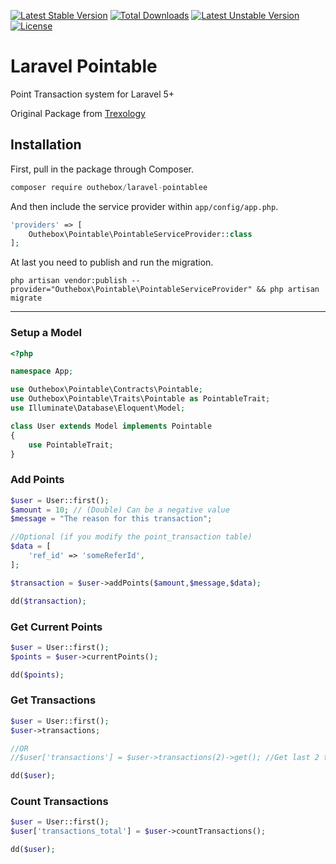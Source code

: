 [![Latest Stable Version](https://poser.pugx.org/outhebox/laravel-pointable/v/stable)](https://packagist.org/packages/outhebox/laravel-pointable)
[![Total Downloads](https://poser.pugx.org/outhebox/laravel-pointable/downloads)](https://packagist.org/packages/outhebox/laravel-pointable)
[![Latest Unstable Version](https://poser.pugx.org/outhebox/laravel-pointable/v/unstable)](https://packagist.org/packages/outhebox/laravel-pointable) [![License](https://poser.pugx.org/outhebox/laravel-pointable/license)](https://packagist.org/packages/outhebox/laravel-pointable)

# Laravel Pointable

Point Transaction system for Laravel 5+

Original Package from [Trexology](https://github.com/Trexology/laravel-pointablee)

## Installation

First, pull in the package through Composer.

```js
composer require outhebox/laravel-pointablee
```

And then include the service provider within `app/config/app.php`.

```php
'providers' => [
    Outhebox\Pointable\PointableServiceProvider::class
];
```

At last you need to publish and run the migration.
```
php artisan vendor:publish --provider="Outhebox\Pointable\PointableServiceProvider" && php artisan migrate
```

-----

### Setup a Model
```php
<?php

namespace App;

use Outhebox\Pointable\Contracts\Pointable;
use Outhebox\Pointable\Traits\Pointable as PointableTrait;
use Illuminate\Database\Eloquent\Model;

class User extends Model implements Pointable
{
    use PointableTrait;
}
```

### Add Points
```php
$user = User::first();
$amount = 10; // (Double) Can be a negative value
$message = "The reason for this transaction";

//Optional (if you modify the point_transaction table)
$data = [
    'ref_id' => 'someReferId',
];

$transaction = $user->addPoints($amount,$message,$data);

dd($transaction);
```

### Get Current Points
```php
$user = User::first();
$points = $user->currentPoints();

dd($points);
```

### Get Transactions
```php
$user = User::first();
$user->transactions;

//OR
//$user['transactions'] = $user->transactions(2)->get(); //Get last 2 transactions

dd($user);
```

### Count Transactions
```php
$user = User::first();
$user['transactions_total'] = $user->countTransactions();

dd($user);
```
